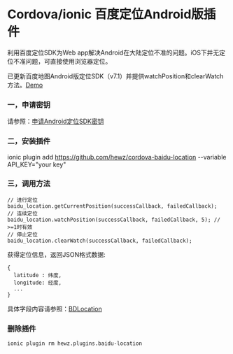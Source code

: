 # Cordova/ionic 百度定位Android版插件


利用百度定位SDK为Web app解决Android在大陆定位不准的问题。iOS下并无定位不准问题，可直接使用浏览器定位。

已更新百度地图Android版定位SDK（v7.1）并提供watchPosition和clearWatch方法。[Demo](https://github.com/hewz/BDLocationDemo)


### 一，申请密钥
请参照：[申请Android定位SDK密钥](http://developer.baidu.com/map/index.php?title=android-locsdk/guide/key)

### 二，安装插件
ionic plugin add https://github.com/hewz/cordova-baidu-location --variable API_KEY="your key"


### 三，调用方法
```
// 进行定位
baidu_location.getCurrentPosition(successCallback, failedCallback);
// 连续定位
baidu_location.watchPosition(successCallback, failedCallback, 5); // >=1时有效
// 停止定位
baidu_location.clearWatch(successCallback, failedCallback);
```
获得定位信息，返回JSON格式数据:
```
{
  latitude : 纬度,
  longitude: 经度,
  ...
}
```
具体字段内容请参照：[BDLocation](http://developer.baidu.com/map/loc_refer/index.html)

### 删除插件
```
ionic plugin rm hewz.plugins.baidu-location
```


